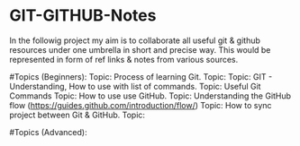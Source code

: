 # GIT-GITHUB-Notes

In the followig project my aim is to collaborate all useful git & github resources under one umbrella in short and precise way. This would be represented in form of ref links & notes from various sources.

#Topics (Beginners):
Topic: Process of learning Git.
Topic: 
Topic: GIT - Understanding, How to use with list of commands.
Topic: Useful Git Commands
Topic: How to use use GitHub.
Topic: Understanding the GitHub flow (https://guides.github.com/introduction/flow/)
Topic: How to sync project between Git & GitHub.
Topic: 

#Topics (Advanced):







